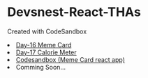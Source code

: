 # Devsnest-React-THAs
Created with CodeSandbox
<ui>
 <li><a href="https://rishabhdevsnestday16.netlify.app/" "_blank">Day-16 Meme Card</a></li>
 <li><a href="https://rishabhdevsnestday17.netlify.app/" "_blank">Day-17 Calorie Meter</a></li>
 <li><a href="https://codesandbox.io/s/github/rishabhhmishra/Devsnest-React-THAs" "_blank">Codesandbox (Meme Card react app)</a></li>
  <li>Comming Soon...</li>
  </ui>

